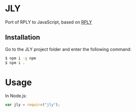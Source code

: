 # JLY

Port of RPLY to JavaScript, based on
[RPLY](https://github.com/alex/rply/tree/master/rply)

## Installation

Go to the JLY project folder and enter the following command:

```bash
$ npm i -g npm
$ npm i .
```

# Usage

In Node.js:

```js
var jly = require("jly");
```
